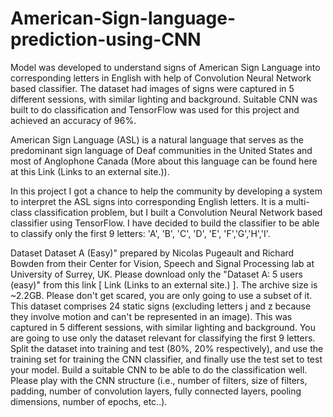 # American-Sign-language-prediction-using-CNN
Model was developed to understand signs of American Sign Language into corresponding letters in English with help of Convolution Neural Network based classifier. The dataset had images of signs were captured in 5 different sessions, with similar lighting and background. Suitable CNN was built to do classification and TensorFlow was used for this project and achieved an accuracy of 96%. 


American Sign Language (ASL) is a natural language that serves as the predominant sign language of Deaf communities in the United States and most of Anglophone Canada (More about this language can be found here at this Link (Links to an external site.)).

In this project I got a chance to help the community by developing a system to interpret the ASL signs into corresponding English letters. It is a multi-class classification problem, but I built a Convolution Neural Network based classifier using TensorFlow. I have decided to build the classifier to be able to classify only the first 9 letters: 'A', 'B', 'C', 'D', 'E', 'F','G','H','I'.

Dataset
Dataset A (Easy)" prepared by Nicolas Pugeault and Richard Bowden from their Center for Vision, Speech and Signal Processing lab at University of Surrey, UK. 
Please download only the "Dataset A: 5 users (easy)" from this link [ Link (Links to an external site.) ]. The archive size is ~2.2GB. Please don't get scared, you are only going to use a subset of it.
This dataset comprises 24 static signs (excluding letters j and z because they involve motion and can't be represented in an image). This was captured in 5 different sessions, with similar lighting and background. You are going to use only the dataset relevant for classifying the first 9 letters.
Split the dataset into training and test (80%, 20% respectively), and use the training set for training the CNN classifier, and finally use the test set to test your model.
Build a suitable CNN to be able to do the classification well. Please play with the CNN structure (i.e., number of filters, size of filters, padding, number of convolution layers, fully connected layers, pooling dimensions, number of epochs, etc..).

